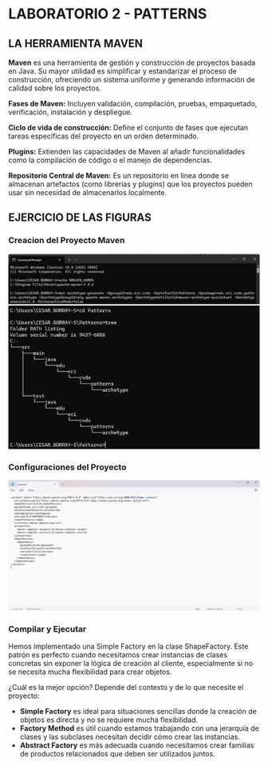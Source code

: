 # LABORATORIO 2 - PATTERNS

## LA HERRAMIENTA MAVEN

**Maven** es una herramienta de gestión y construcción de proyectos basada en Java. Su mayor utilidad es simplificar y estandarizar el proceso de construcción, ofreciendo un sistema uniforme y generando información de calidad sobre los proyectos.

**Fases de Maven:** Incluyen validación, compilación, pruebas, empaquetado, verificación, instalación y despliegue.

**Ciclo de vida de construcción:** Define el conjunto de fases que ejecutan tareas específicas del proyecto en un orden determinado.

**Plugins:** Extienden las capacidades de Maven al añadir funcionalidades como la compilación de código o el manejo de dependencias.

**Repositorio Central de Maven:** Es un repositorio en línea donde se almacenan artefactos (como librerías y plugins) que los proyectos pueden usar sin necesidad de almacenarlos localmente.

## EJERCICIO DE LAS FIGURAS

### Creacion del Proyecto Maven

![Creacion](/Capturas/Captura1.png)
![Estructura](/Capturas/Captura2.png)

### Configuraciones del Proyecto

![Configuracion](/Capturas/Captura3.png)

### Compilar y Ejecutar


Hemos implementado una Simple Factory en la clase ShapeFactory. Este patrón es perfecto cuando necesitamos crear instancias de clases concretas sin exponer la lógica de creación al cliente, especialmente si no se necesita mucha flexibilidad para crear objetos.

¿Cuál es la mejor opción? Depende del contexto y de lo que necesite el proyecto:

- **Simple Factory** es ideal para situaciones sencillas donde la creación de objetos es directa y no se requiere mucha flexibilidad.
- **Factory Method** es útil cuando estamos trabajando con una jerarquía de clases y las subclases necesitan decidir cómo crear las instancias.
- **Abstract Factory** es más adecuada cuando necesitamos crear familias de productos relacionados que deben ser utilizados juntos.